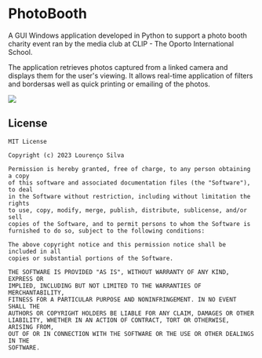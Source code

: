 
# PhotoBooth
A GUI Windows application developed in Python to support a photo booth charity event ran by the media club at CLIP - The Oporto International School.

The application retrieves photos captured from a linked camera and displays them for the user's viewing. It allows real-time application of filters and bordersas well as quick printing or emailing of the photos.



![](https://www.lourencofsilva.com/demo/photobooth/desktop1.png)

## License

```
MIT License

Copyright (c) 2023 Lourenço Silva

Permission is hereby granted, free of charge, to any person obtaining a copy
of this software and associated documentation files (the "Software"), to deal
in the Software without restriction, including without limitation the rights
to use, copy, modify, merge, publish, distribute, sublicense, and/or sell
copies of the Software, and to permit persons to whom the Software is
furnished to do so, subject to the following conditions:

The above copyright notice and this permission notice shall be included in all
copies or substantial portions of the Software.

THE SOFTWARE IS PROVIDED "AS IS", WITHOUT WARRANTY OF ANY KIND, EXPRESS OR
IMPLIED, INCLUDING BUT NOT LIMITED TO THE WARRANTIES OF MERCHANTABILITY,
FITNESS FOR A PARTICULAR PURPOSE AND NONINFRINGEMENT. IN NO EVENT SHALL THE
AUTHORS OR COPYRIGHT HOLDERS BE LIABLE FOR ANY CLAIM, DAMAGES OR OTHER
LIABILITY, WHETHER IN AN ACTION OF CONTRACT, TORT OR OTHERWISE, ARISING FROM,
OUT OF OR IN CONNECTION WITH THE SOFTWARE OR THE USE OR OTHER DEALINGS IN THE
SOFTWARE.

```
